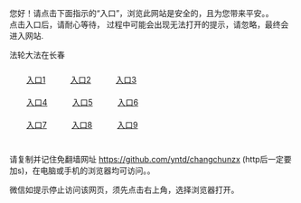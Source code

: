 您好！请点击下面指示的“入口”，浏览此网站是安全的，且为您带来平安。。 <br/>
点击入口后，请耐心等待， 过程中可能会出现无法打开的提示，请忽略，最终会进入网站. </br>

法轮大法在长春<br/>
<div style="padding:10px"><a style="margin:20px" target="_blank" href="https://d1z59s1tsxqjpn.cloudfront.net/2Qpsp?btpttdii" id="ccLink1" rel="nofollow">入口1</a> <a target="_blank" style="margin:20px" href="https://d2v3xj5au97axk.cloudfront.net/2Qpsp?sotdje" id="ccLink2" rel="nofollow">入口2</a> <a style="margin:20px" target="_blank" href="https://d2e7rhmcx7md8q.cloudfront.net/2Qpsp?pjguce" id="ccLink3" rel="nofollow">入口3</a></div>

<div style="padding:10px" ><a style="margin:20px" target="_blank" href="https://d1z59s1tsxqjpn.cloudfront.net/2Qpsp?btpttdii" id="ccLink4" rel="nofollow">入口4</a> <a style="margin:20px" href="https://d2v3xj5au97axk.cloudfront.net/2Qpsp?sotdje" target="_blank" id="ccLink5" rel="nofollow">入口5</a> <a style="margin:20px" href="https://d2e7rhmcx7md8q.cloudfront.net/2Qpsp?pjguce" target="_blank" id="ccLink6" rel="nofollow">入口6</a></div>

<div style="padding:10px"><a style="margin:20px" target="_blank" href="https://d1z59s1tsxqjpn.cloudfront.net/2Qpsp?btpttdii" id="ccLink7" rel="nofollow">入口7</a> <a style="margin:20px" href="https://d2v3xj5au97axk.cloudfront.net/2Qpsp?sotdje" target="_blank" id="ccLink8" rel="nofollow">入口8</a> <a style="margin:20px" target="_blank" href="https://d2e7rhmcx7md8q.cloudfront.net/2Qpsp?pjguce" id="ccLink9" rel="nofollow">入口9</a></div>

<br/>



请复制并记住免翻墙网址 https://github.com/yntd/changchunzx (http后一定要加s)，在电脑或手机的浏览器均可访问。。<br/>

微信如提示停止访问该网页，须先点击右上角，选择浏览器打开。
